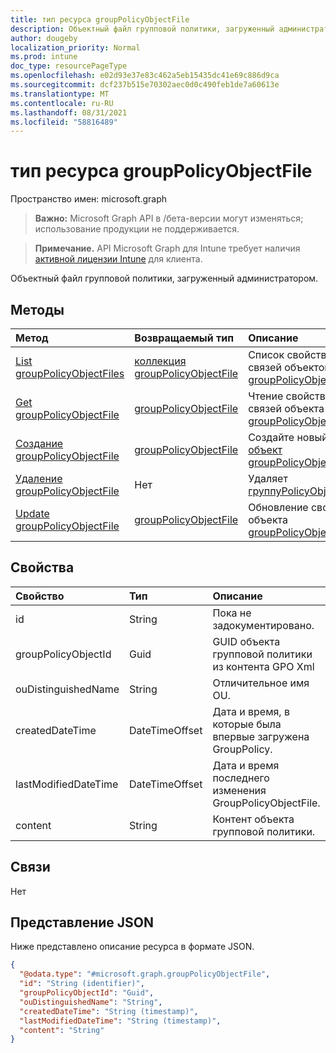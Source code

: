 ```yaml
---
title: тип ресурса groupPolicyObjectFile
description: Объектный файл групповой политики, загруженный администратором.
author: dougeby
localization_priority: Normal
ms.prod: intune
doc_type: resourcePageType
ms.openlocfilehash: e02d93e37e83c462a5eb15435dc41e69c886d9ca
ms.sourcegitcommit: dcf237b515e70302aec0d0c490feb1de7a60613e
ms.translationtype: MT
ms.contentlocale: ru-RU
ms.lasthandoff: 08/31/2021
ms.locfileid: "58816489"
---
```

# <a name="grouppolicyobjectfile-resource-type"></a>тип ресурса groupPolicyObjectFile

Пространство имен: microsoft.graph

> **Важно:** Microsoft Graph API в /бета-версии могут изменяться; использование продукции не поддерживается.

> **Примечание.** API Microsoft Graph для Intune требует наличия [активной лицензии Intune](https://go.microsoft.com/fwlink/?linkid=839381) для клиента.

Объектный файл групповой политики, загруженный администратором.

## <a name="methods"></a>Методы
|Метод|Возвращаемый тип|Описание|
|:---|:---|:---|
|[List groupPolicyObjectFiles](../api/intune-gpanalyticsservice-grouppolicyobjectfile-list.md)|[коллекция groupPolicyObjectFile](../resources/intune-gpanalyticsservice-grouppolicyobjectfile.md)|Список свойств и связей объектов [groupPolicyObjectFile.](../resources/intune-gpanalyticsservice-grouppolicyobjectfile.md)|
|[Get groupPolicyObjectFile](../api/intune-gpanalyticsservice-grouppolicyobjectfile-get.md)|[groupPolicyObjectFile](../resources/intune-gpanalyticsservice-grouppolicyobjectfile.md)|Чтение свойств и связей объекта [groupPolicyObjectFile.](../resources/intune-gpanalyticsservice-grouppolicyobjectfile.md)|
|[Создание groupPolicyObjectFile](../api/intune-gpanalyticsservice-grouppolicyobjectfile-create.md)|[groupPolicyObjectFile](../resources/intune-gpanalyticsservice-grouppolicyobjectfile.md)|Создайте новый [объект groupPolicyObjectFile.](../resources/intune-gpanalyticsservice-grouppolicyobjectfile.md)|
|[Удаление groupPolicyObjectFile](../api/intune-gpanalyticsservice-grouppolicyobjectfile-delete.md)|Нет|Удаляет [группуPolicyObjectFile](../resources/intune-gpanalyticsservice-grouppolicyobjectfile.md).|
|[Update groupPolicyObjectFile](../api/intune-gpanalyticsservice-grouppolicyobjectfile-update.md)|[groupPolicyObjectFile](../resources/intune-gpanalyticsservice-grouppolicyobjectfile.md)|Обновление свойств объекта [groupPolicyObjectFile.](../resources/intune-gpanalyticsservice-grouppolicyobjectfile.md)|

## <a name="properties"></a>Свойства
|Свойство|Тип|Описание|
|:---|:---|:---|
|id|String|Пока не задокументировано.|
|groupPolicyObjectId|Guid|GUID объекта групповой политики из контента GPO Xml|
|ouDistinguishedName|String|Отличительное имя OU.|
|createdDateTime|DateTimeOffset|Дата и время, в которые была впервые загружена GroupPolicy.|
|lastModifiedDateTime|DateTimeOffset|Дата и время последнего изменения GroupPolicyObjectFile.|
|content|String|Контент объекта групповой политики.|

## <a name="relationships"></a>Связи
Нет

## <a name="json-representation"></a>Представление JSON
Ниже представлено описание ресурса в формате JSON.
<!-- {
  "blockType": "resource",
  "keyProperty": "id",
  "@odata.type": "microsoft.graph.groupPolicyObjectFile"
}
-->
``` json
{
  "@odata.type": "#microsoft.graph.groupPolicyObjectFile",
  "id": "String (identifier)",
  "groupPolicyObjectId": "Guid",
  "ouDistinguishedName": "String",
  "createdDateTime": "String (timestamp)",
  "lastModifiedDateTime": "String (timestamp)",
  "content": "String"
}
```



